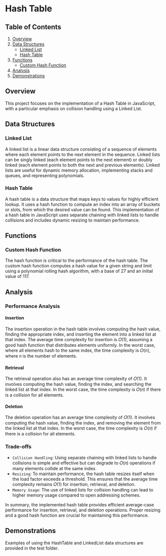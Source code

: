 # Hash Table

## Table of Contents

1. [Overview](#overview)
2. [Data Structures](#data-structures)
   - [Linked List](#linked-list)
   - [Hash Table](#hash-table)
3. [Functions](#functions)
   - [Custom Hash Function](#custom-hash-function)
4. [Analysis](#analysis)
5. [Demonstrations](#demonstrations)

## Overview

This project focuses on the implementation of a Hash Table in JavaScript, with a particular emphasis on collision handling using a Linked List.

## Data Structures

### Linked List

A linked list is a linear data structure consisting of a sequence of elements where each element points to the next element in the sequence. Linked lists can be singly linked (each element points to the next element) or doubly linked (each element points to both the next and previous elements). Linked lists are useful for dynamic memory allocation, implementing stacks and queues, and representing polynomials.

### Hash Table

A hash table is a data structure that maps keys to values for highly efficient lookup. It uses a hash function to compute an index into an array of buckets or slots, from which the desired value can be found. This implementation of a hash table in JavaScript uses separate chaining with linked lists to handle collisions and includes dynamic resizing to maintain performance.

## Functions

### Custom Hash Function

The hash function is critical to the performance of the hash table. The custom hash function computes a hash value for a given string and limit using a polynomial rolling hash algorithm, with a base of 27 and an initial value of 117.

## Analysis

### Performance Analysis

#### Insertion

The insertion operation in the hash table involves computing the hash value, finding the appropriate index, and inserting the element into a linked list at that index. The average time complexity for insertion is 𝑂(1), assuming a good hash function that distributes elements uniformly. In the worst case, where all elements hash to the same index, the time complexity is 
𝑂(n), where 𝑛 is the number of elements.

#### Retrieval

The retrieval operation also has an average time complexity of 𝑂(1). It involves computing the hash value, finding the index, and searching the linked list at that index. In the worst case, the time complexity is 𝑂(𝑛) if there is a collision for all elements.

#### Deletion

The deletion operation has an average time complexity of 𝑂(1). It involves computing the hash value, finding the index, and removing the element from the linked list at that index. In the worst case, the time complexity is 𝑂(𝑛) if there is a collision for all elements.

### Trade-offs

- `Collision Handling`: Using separate chaining with linked lists to handle collisions is simple and effective but can degrade to 𝑂(𝑛) operations if many elements collide at the same index.
- `Resizing`: To maintain performance, the hash table resizes itself when the load factor exceeds a threshold. This ensures that the average time complexity remains 𝑂(1) for insertion, retrieval, and deletion.
- `Memory Usage`: The use of linked lists for collision handling can lead to higher memory usage compared to open addressing schemes.

In summary, the implemented hash table provides efficient average-case performance for insertion, retrieval, and deletion operations. Proper resizing and a good hash function are crucial for maintaining this performance.

## Demonstrations

Examples of using the HashTable and LinkedList data structures are provided in the test folder.